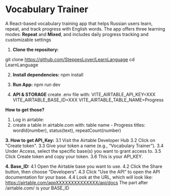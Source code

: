 # Vocabulary Trainer

A React-based vocabulary training app that helps Russian users learn, repeat, and track progress with English words. The app offers three learning modes: **Repeat** and **Mixed**, and includes daily progress tracking and customizable settings

1. **Clone the repository:**

git clone https://github.com/SteppesLover/LearnLanguage
cd LearnLanguage

2. **Install dependencies:**
npm install

3. **Run App:**
npm run dev

4. **API & STORAGE**
create .env file with:
VITE_AIRTABLE_API_KEY=XXX
VITE_AIRTABLE_BASE_ID=XXX
VITE_AIRTABLE_TABLE_NAME=Progress

**How to get those?**
1. Log in airtable:
2. create a table in airtable.com with:
table name - Progress
titles: wordId(number), status(text), repeatCount(number)

**3. How to get API_Key:**
3.1 Visit the Airtable Developer Hub
3.2 Click on "Create token".
3.3 Give your token a name (e.g., “Vocabulary Trainer”).
3.4 Under Access, select the specific base(s) you want to grant access to.
3.5 Click Create token and copy your token.
3.6 This is your API_KEY.

**4. Base_ID:** 
4.1 Open the Airtable base you want to use.
4.2 Click the Share button, then choose “Developers”.
4.3 Click "Use the API" to open the API documentation for your base.
4.4 Look at the URL, which will look like:
https://airtable.com/appXXXXXXXXXXXXXX/api/docs
The part after /airtable.com/ is your BASE_ID

